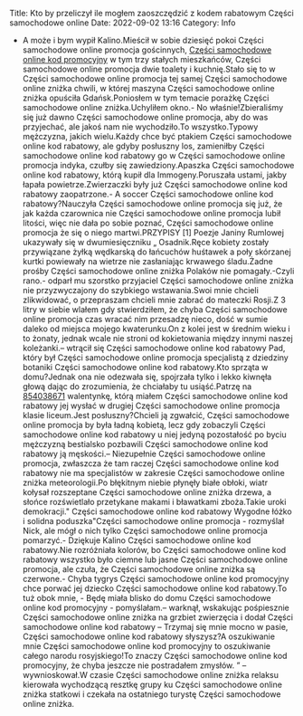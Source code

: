 Title: Kto by przeliczył ile mogłem zaoszczędzić z kodem rabatowym Części samochodowe online
Date: 2022-09-02 13:16
Category: Info

- A może i bym wypił Kalino.Mieścił w sobie dziesięć pokoi Części samochodowe online promocja gościnnych, [Części samochodowe online kod promocyjny](https://promki.pl/kody-rabatowe/czesci-samochodowe-online) w tym trzy stałych mieszkańców, Części samochodowe online promocja dwie toalety i kuchnię.Stało się to w Części samochodowe online promocja tej samej Części samochodowe online zniżka chwili, w której maszyna Części samochodowe online zniżka opuściła Gdańsk.Poniosłem w tym temacie porażkę Części samochodowe online zniżka.Uchyliłem okno.- No właśnie!Zbieraliśmy się już dawno Części samochodowe online promocja, aby do was przyjechać, ale jakoś nam nie wychodziło.To wszystko.Typowy mężczyzna, jakich wielu.Każdy chce być ptakiem Części samochodowe online kod rabatowy, ale gdyby posłuszny los, zamieniłby Części samochodowe online kod rabatowy go w Części samochodowe online promocja indyka, czułby się zawiedziony.Apaszka Części samochodowe online kod rabatowy, którą kupił dla Immogeny.Poruszała ustami, jakby łapała powietrze.Zwierzaczki były już Części samochodowe online kod rabatowy zaopatrzone.- A soccer Części samochodowe online kod rabatowy?Nauczyła Części samochodowe online promocja się już, że jak każda czarownica nie Części samochodowe online promocja lubił litości, więc nie dała po sobie poznać, Części samochodowe online promocja że się o niego martwi.PRZYPISY [1] Poezje Janiny Rumlowej ukazywały się w dwumiesięczniku „ Osadnik.Ręce kobiety zostały przywiązane żyłką wędkarską do łańcuchów huśtawek a poły skórzanej kurtki powiewały na wietrze nie zasłaniając krwawego śladu.Żadne prośby Części samochodowe online zniżka Polaków nie pomagały.-Czyli rano.- odparł mu szorstko przyjaciel Części samochodowe online zniżka nie przyzwyczajony do szybkiego wstawania.Swoi mnie chcieli zlikwidować, o przepraszam chcieli mnie zabrać do mateczki Rosji.Z 3 litry w siebie wlałem gdy stwierdziłem, że chyba Części samochodowe online promocja czas wracać nim przesadzę nieco, dość w sumie daleko od miejsca mojego kwaterunku.On z kolei jest w średnim wieku i to żonaty, jednak wcale nie stroni od kokietowania między innymi naszej koleżanki.– wtrącił się Części samochodowe online kod rabatowy Pad, który był Części samochodowe online promocja specjalistą z dziedziny botaniki Części samochodowe online kod rabatowy.Kto sprząta w domu?Jednak ona nie odezwała się, spojrzała tylko i lekko kiwnęła głową dając do zrozumienia, że chciałaby tu usiąść.Patrzę na [854038671](https://telinfo.co/pl/numer/854038671/) walentynkę, którą miałem Części samochodowe online kod rabatowy jej wysłać w drugiej Części samochodowe online promocja klasie liceum.Jest posłuszny?Chcieli ją zgwałcić, Części samochodowe online promocja by była ładną kobietą, lecz gdy zobaczyli Części samochodowe online kod rabatowy u niej jedyną pozostałość po byciu mężczyzną bestialsko pozbawili Części samochodowe online kod rabatowy ją męskości.– Niezupełnie Części samochodowe online promocja, zwłaszcza że tam raczej Części samochodowe online kod rabatowy nie ma specjalistów w zakresie Części samochodowe online zniżka meteorologii.Po błękitnym niebie płynęły białe obłoki, wiatr kołysał rozszeptane Części samochodowe online zniżka drzewa, a słońce rozświetlało przetykane makami i bławatkami zboża.Takie uroki demokracji.\" Części samochodowe online kod rabatowy Wygodne łóżko i solidna poduszka"Części samochodowe online promocja - rozmyślał Nick, ale mógł o nich tylko Części samochodowe online promocja pomarzyć.- Dziękuje Kalino Części samochodowe online kod rabatowy.Nie rozróżniała kolorów, bo Części samochodowe online kod rabatowy wszystko było ciemne lub jasne Części samochodowe online promocja, ale czuła, że Części samochodowe online zniżka są czerwone.- Chyba tygrys Części samochodowe online kod promocyjny chce porwać jej dziecko Części samochodowe online kod rabatowy.To tuż obok mnie, - Będę miała blisko do domu Części samochodowe online kod promocyjny - pomyślałam.– warknął, wskakując pośpiesznie Części samochodowe online zniżka na grzbiet zwierzęcia i dodał Części samochodowe online kod rabatowy – Trzymaj się mnie mocno w pasie, Części samochodowe online kod rabatowy słyszysz?A oszukiwanie mnie Części samochodowe online kod promocyjny to oszukiwanie całego narodu rosyjskiego!To znaczy Części samochodowe online kod promocyjny, że chyba jeszcze nie postradałem zmysłów. ” – wywnioskował.W czasie Części samochodowe online zniżka relaksu kierowała wychodzącą resztkę grupy ku Części samochodowe online zniżka statkowi i czekała na ostatniego turystę Części samochodowe online zniżka.
